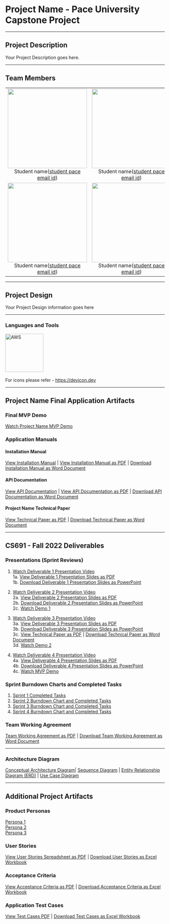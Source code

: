# Project Name - Pace University Capstone Project

***

## Project Description

Your Project Description goes here.

***

## Team Members

<table style="width:100%" border="0" cellspacing="0" cellpadding="0">
  <tr>
    <td align="center" valign="center"><img src="Link to your teammate photo on github" width="250"><br />Student name(<a href="mailto:student pace email id">student pace email id</a>)</td>
    <td align="center" valign="center"><img src="Link to your teammate photo on github" width="250"><br />Student name(<a href="mailto:student pace email id">student pace email id</a>)</td>
    <td align="center" valign="center"><img src="Link to your teammate photo on github" width="250"><br />Student name(<a href="mailto:student pace email id">student pace email id</a>)</td>
  </tr>
  <tr>
    <td align="center" valign="center"><img src="Link to your teammate photo on github" width="250"><br />Student name(<a href="mailto:student pace email id">student pace email id</a>)</td>
    <td align="center" valign="center"><img src="Link to your teammate photo on github" width="250"><br />Student name(<a href="mailto:student pace email id">student pace email id</a>)</td>
    <td align="center" valign="center"><img src="Link to your teammate photo on github" width="250"><br />Student name(<a href="mailto:student pace email id">student pace email id</a>)</td> 
  </tr>
</table>

***

## Project Design


Your Project Design information goes here

***

### Languages and Tools

<img src="https://cdn.jsdelivr.net/gh/devicons/devicon/icons/amazonwebservices/amazonwebservices-original-wordmark.svg" title="AWS" alt="AWS" width="120" height="120"/>&nbsp;

For icons please refer - https://devicon.dev 
 
***

## Project Name Final Application Artifacts

### Final MVP Demo

[Watch Project Name MVP Demo]()

### Application Manuals

#### Installation Manual

[View Installation Manual]() | [View Installation Manual as PDF]() | <a id="raw-url" href="">Download Installation Manual as Word Document</a>

#### API Documentation

[View API Documentation]() | [View API Documentation as PDF]() | <a id="raw-url" href="">Download API Documentation as Word Document</a>

#### Project Name Technical Paper

[View Technical Paper as PDF]() | <a id="raw-url" href="">Download Technical Paper as Word Document</a>

***


## CS691 - Fall 2022 Deliverables


### Presentations (Sprint Reviews)
1. [Watch Deliverable 1 Presentation Video]() 
<br />1a. [View Deliverable 1 Presentation Slides as PDF]()
<br />1b. <a id="raw-url" href="">Download Deliverable 1 Presentation Slides as PowerPoint</a>

2. [Watch Deliverable 2 Presentation Video]() 
<br />2a. [View Deliverable 2 Presentation Slides as PDF]()
<br />2b. <a id="raw-url" href="">Download Deliverable 2 Presentation Slides as PowerPoint</a>
<br />2c. [Watch Demo 1]()

3. [Watch Deliverable 3 Presentation Video]() 
<br />3a. [View Deliverable 3 Presentation Slides as PDF]()
<br />3b. <a id="raw-url" href="">Download Deliverable 3 Presentation Slides as PowerPoint</a>
<br />3c. [View Technical Paper as PDF]() | <a id="raw-url" href="">Download Technical Paper as Word Document</a>
<br />3d. [Watch Demo 2]()

4. [Watch Deliverable 4 Presentation Video]() 
<br />4a. [View Deliverable 4 Presentation Slides as PDF]()
<br />4b. <a id="raw-url" href="">Download Deliverable 4 Presentation Slides as PowerPoint</a>
<br />4c. [Watch MVP Demo]()


### Sprint Burndown Charts and Completed Tasks

1. [Sprint 1 Completed Tasks]()
2. [Sprint 2 Burndown Chart and Completed Tasks]()
3. [Sprint 3 Burndown Chart and Completed Tasks]()
4. [Sprint 4 Burndown Chart and Completed Tasks]()

### Team Working Agreement

[Team Working Agreement as PDF]() | <a id="raw-url" href="">Download Team Working Agreement as Word Document</a>


***

### Architecture Diagram

[Conceptual Architecture Diagram]()| [Sequence Diagram]() | [Entity Relationship Diagram (ERD)]() | [Use Case Diagram ]()

***


## Additional Project Artifacts

### Product Personas
[Persona 1]()
<br/>
[Persona 2]()
<br/> 
[Persona 3]()


### User Stories

[View User Stories Spreadsheet as PDF]() | <a id="raw-url" href="">Download User Stories as Excel Workbook</a>

### Acceptance Criteria
[View Acceptance Criteria as PDF]() | <a id="raw-url" href="">Download Acceptance Criteria as Excel Workbook</a>

### Application Test Cases
[View Test Cases PDF]() | <a id="raw-url" href="">Download Test Cases as Excel Workbook</a>
